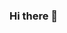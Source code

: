 ### Hi there 👋

<!--
**Anderson-Fios/Anderson-Fios** is a ✨ _special_ ✨ repository because its `README.md` (this file) appears on your GitHub profile.

Here are some ideas to get you started:

- 🔭 I’m currently working on ...
- 🌱 I’m currently learning ...
- 👯 I’m looking to collaborate on ...
- 🤔 I’m looking for help with ...
- 💬 Ask me about ...
- 📫 How to reach me: ...
- 😄 Pronouns: ...
- ⚡ Fun fact: ...
-->

<html>
  <head>
    <link rel="stylesheet" href="https://cdn.jsdelivr.net/gh/devicons/devicon@v2.15.1/devicon.min.css">
  </head>
  <body>
    <i class="devicon-spring-plain colored"></i>
  </body>
</html>
